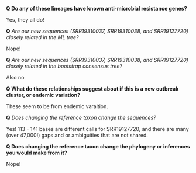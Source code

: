 **Q Do any of these lineages have known anti-microbial resistance genes?**

Yes, they all do!

**Q** *Are our new sequences (SRR19310037, SRR19310038, and SRR19127720) closely related in the ML tree?*

Nope!

**Q** *Are our new sequences (SRR19310037, SRR19310038, and SRR19127720) closely related in the bootstrap consensus tree?*

Also no


**Q What do these relationships suggest about if this is a new outbreak cluster, or endemic variation?**

These seem to be from endemic varaition.


**Q** *Does changing the reference taxon change the sequences?*

Yes! 113 - 141 bases are different calls for SRR19127720, and there are many (over 47,000!) gaps and or ambiguities that are not shared.

**Q Does changing the reference taxon change the phylogeny or inferences you would make from it?**

Nope!

